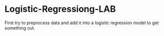 # Logistic-Regressiong-LAB
First try to preprocess data and add it into a logistic regression model to get something out.
